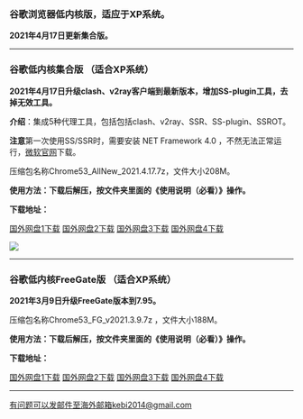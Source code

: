 ### 谷歌浏览器低内核版，适应于XP系统。

**2021年4月17日更新集合版。**

***

### 谷歌低内核集合版 （适合XP系统）

**2021年4月17日升级clash、v2ray客户端到最新版本，增加SS-plugin工具，去掉无效工具。**

**介绍**：集成5种代理工具，包括包括clash、v2ray、SSR、SS-plugin、SSROT。

**注意**第一次使用SS/SSR时，需要安装 NET Framework 4.0 ，不然无法正常运行，[微软官网](https://www.microsoft.com/zh-cn/download/details.aspx?id=17718)下载。

压缩包名称Chrome53_AllNew_2021.4.17.7z，文件大小208M。

**使用方法：下载后解压，按文件夹里面的《使用说明（必看）》操作。**

**下载地址：**

[国外网盘1下载](https://tr101.free4444.xyz/Chrome53_AllNew_2021.4.17.7z) 
[国外网盘2下载](https://tr61.free4444.xyz/Chrome53_AllNew_2021.4.17.7z) 
[国外网盘3下载](https://tr71.free4444.xyz/Chrome53_AllNew_2021.4.17.7z) 
[国外网盘4下载](https://tr91.free4444.xyz/Chrome53_AllNew_2021.4.17.7z) 

![](https://cdn.jsdelivr.net/gh/Alvin9999/pac2/softimag/chrome53-2.PNG)

***

### 谷歌低内核FreeGate版 （适合XP系统）

**2021年3月9日升级FreeGate版本到7.95。**

压缩包名称Chrome53_FG_v2021.3.9.7z ，文件大小188M。

**使用方法：下载后解压，按文件夹里面的《使用说明（必看）》操作。**

**下载地址：**

[国外网盘1下载](https://tr101.free4444.xyz/Chrome53_FG_v2021.3.9.7z) 
[国外网盘2下载](https://tr61.free4444.xyz/Chrome53_FG_v2021.3.9.7z) 
[国外网盘3下载](https://tr71.free4444.xyz/Chrome53_FG_v2021.3.9.7z) 
[国外网盘4下载](https://tr91.free4444.xyz/Chrome53_FG_v2021.3.9.7z) 


***


有问题可以发邮件至海外邮箱kebi2014@gmail.com
